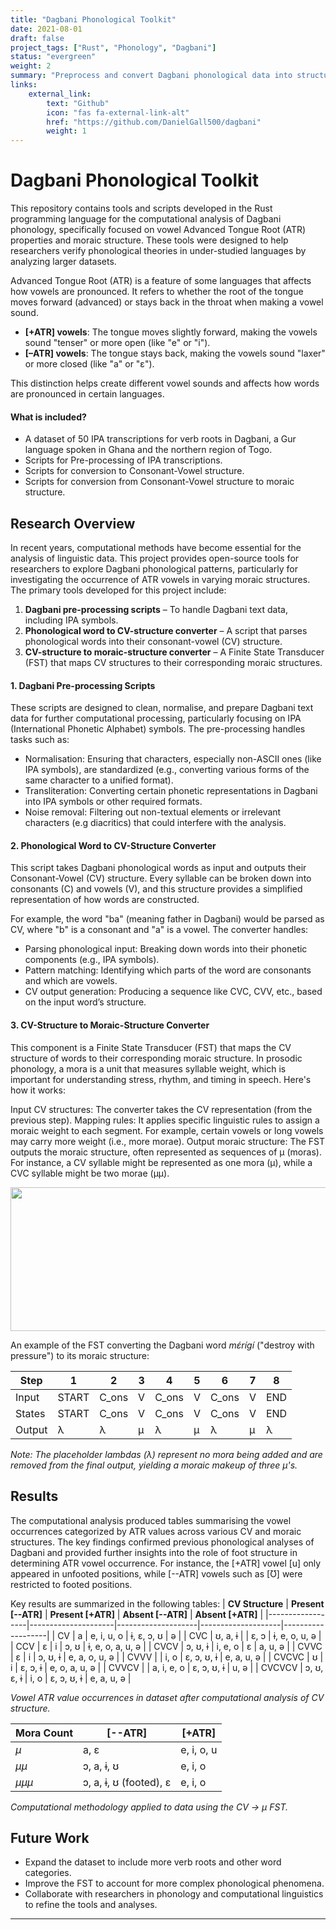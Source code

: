 ```yaml
---
title: "Dagbani Phonological Toolkit"
date: 2021-08-01
draft: false
project_tags: ["Rust", "Phonology", "Dagbani"]
status: "evergreen"
weight: 2
summary: "Preprocess and convert Dagbani phonological data into structured representations like consonant-vowel and moraic structures.<br>"
links:
    external_link:
        text: "Github"
        icon: "fas fa-external-link-alt"
        href: "https://github.com/DanielGall500/dagbani"
        weight: 1
---
```

# Dagbani Phonological Toolkit
This repository contains tools and scripts developed in the Rust programming language for the computational analysis of Dagbani phonology, specifically focused on vowel Advanced Tongue Root (ATR) properties and moraic structure. These tools were designed to help researchers verify phonological theories in under-studied languages by analyzing larger datasets.

Advanced Tongue Root (ATR) is a feature of some languages that affects how vowels are pronounced. It refers to whether the root of the tongue moves forward (advanced) or stays back in the throat when making a vowel sound. 
- **[+ATR] vowels**: The tongue moves slightly forward, making the vowels sound "tenser" or more open (like "e" or "i").
- **[–ATR] vowels**: The tongue stays back, making the vowels sound "laxer" or more closed (like "a" or "ɛ").

This distinction helps create different vowel sounds and affects how words are pronounced in certain languages.

#### What is included?
* A dataset of 50 IPA transcriptions for verb roots in Dagbani, a Gur language spoken in Ghana and the northern region of Togo.
* Scripts for Pre-processing of IPA transcriptions.
* Scripts for conversion to Consonant-Vowel structure.
* Scripts for conversion from Consonant-Vowel structure to moraic structure.

## Research Overview

In recent years, computational methods have become essential for the analysis of linguistic data. This project provides open-source tools for researchers to explore Dagbani phonological patterns, particularly for investigating the occurrence of ATR vowels in varying moraic structures. The primary tools developed for this project include:

1. **Dagbani pre-processing scripts** – To handle Dagbani text data, including IPA symbols.
2. **Phonological word to CV-structure converter** – A script that parses phonological words into their consonant-vowel (CV) structure.
3. **CV-structure to moraic-structure converter** – A Finite State Transducer (FST) that maps CV structures to their corresponding moraic structures.

#### 1. Dagbani Pre-processing Scripts
These scripts are designed to clean, normalise, and prepare Dagbani text data for further computational processing, particularly focusing on IPA (International Phonetic Alphabet) symbols. The pre-processing handles tasks such as:
* Normalisation: Ensuring that characters, especially non-ASCII ones (like IPA symbols), are standardized (e.g., converting various forms of the same character to a unified format).
* Transliteration: Converting certain phonetic representations in Dagbani into IPA symbols or other required formats.
* Noise removal: Filtering out non-textual elements or irrelevant characters (e.g diacritics) that could interfere with the analysis.

#### 2. Phonological Word to CV-Structure Converter
This script takes Dagbani phonological words as input and outputs their Consonant-Vowel (CV) structure. Every syllable can be broken down into consonants (C) and vowels (V), and this structure provides a simplified representation of how words are constructed.

For example, the word "ba" (meaning father in Dagbani) would be parsed as CV, where "b" is a consonant and "a" is a vowel. The converter handles:
* Parsing phonological input: Breaking down words into their phonetic components (e.g., IPA symbols).
* Pattern matching: Identifying which parts of the word are consonants and which are vowels.
* CV output generation: Producing a sequence like CVC, CVV, etc., based on the input word’s structure.

#### 3. CV-Structure to Moraic-Structure Converter
This component is a Finite State Transducer (FST) that maps the CV structure of words to their corresponding moraic structure. In prosodic phonology, a mora is a unit that measures syllable weight, which is important for understanding stress, rhythm, and timing in speech. Here's how it works:

Input CV structures: The converter takes the CV representation (from the previous step).
Mapping rules: It applies specific linguistic rules to assign a moraic weight to each segment. For example, certain vowels or long vowels may carry more weight (i.e., more morae).
Output moraic structure: The FST outputs the moraic structure, often represented as sequences of μ (moras). For instance, a CV syllable might be represented as one mora (μ), while a CVC syllable might be two morae (μμ).

<img src="DagbaniFST.png" width="780" height="230" />

An example of the FST converting the Dagbani word *mɛ́rígí* ("destroy with pressure") to its moraic structure:

| Step  | 1  | 2    | 3   | 4    | 5   | 6    | 7   | 8   |
|-------|----|------|-----|------|-----|------|-----|-----|
| Input | START  | C\_ons | V | C\_ons | V | C\_ons | V | END |
| States | START | C\_ons | V | C\_ons | V | C\_ons | V | END |
| Output | λ | λ | μ | λ | μ | λ | μ | λ |

*Note: The placeholder lambdas (λ) represent no mora being added and are removed from the final output, yielding a moraic makeup of three μ's.*

## Results

The computational analysis produced tables summarising the vowel occurrences categorized by ATR values across various CV and moraic structures. The key findings confirmed previous phonological analyses of Dagbani and provided further insights into the role of foot structure in determining ATR vowel occurrence. For instance, the [+ATR] vowel [u] only appeared in unfooted positions, while [--ATR] vowels such as [Ʊ] were restricted to footed positions.

Key results are summarized in the following tables:
| **CV Structure** | **Present [--ATR]** | **Present [+ATR]** | **Absent [--ATR]** | **Absent [+ATR]** |
|------------------|---------------------|--------------------|--------------------|-------------------|
| CV               | a                   | e, i, u, o          | ɨ, ɛ, ɔ, ʊ         | ə                 |
| CVC              | ʊ, a, ɨ             |                    | ɛ, ɔ               | ɨ, e, o, u, ə      |
| CCV              | ɛ                   | i                  | ɔ, ʊ               | ɨ, e, o, a, u, ə   |
| CVCV             | ɔ, ʊ, ɨ             | i, e, o            | ɛ                  | a, u, ə           |
| CVVC             | ɛ                   | i                  | ɔ, ʊ, ɨ            | e, a, o, u, ə      |
| CVVV             |                     | i, o               | ɛ, ɔ, ʊ, ɨ         | e, a, u, ə         |
| CVCVC            | ʊ                   | i                  | ɛ, ɔ, ɨ            | e, o, a, u, ə      |
| CVVCV            |                     | a, i, e, o         | ɛ, ɔ, ʊ, ɨ         | u, ə              |
| CVCVCV           | ɔ, ʊ, ɛ, ɨ          | i, o               | ɛ, ɔ, ʊ, ɨ         | e, a, u, ə         |

*Vowel ATR value occurrences in dataset after computational analysis of CV structure.*

| **Mora Count**   | **[--ATR]**                       | **[+ATR]**          |
|------------------|-----------------------------------|---------------------|
| $\mu$            | a, ɛ                              | e, i, o, u          |
| $\mu\mu$         | ɔ, a, ɨ, ʊ                        | e, i, o             |
| $\mu\mu\mu$      | ɔ, a, ɨ, ʊ (footed), ɛ            | e, i, o             |

*Computational methodology applied to data using the CV → μ FST.*


## Future Work
- Expand the dataset to include more verb roots and other word categories.
- Improve the FST to account for more complex phonological phenomena.
- Collaborate with researchers in phonology and computational linguistics to refine the tools and analyses.
---